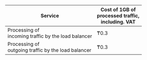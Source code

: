 | Service | Cost of 1GB of <br>processed traffic, <br>including. VAT |
| --- | --- |
| Processing of <br>incoming traffic by the load balancer | ₸0.3 |
| Processing of <br>outgoing traffic by the load balancer | ₸0.3 |
